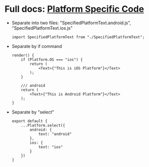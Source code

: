 # Full docs: [Platform Specific Code](https://facebook.github.io/react-native/docs/platform-specific-code.html)

* Separate into two files: "SpecifiedPlatformText.android.js", "SpecifiedPlatformText.ios.js"

  ```
  import SpecifiedPlatformText from "./SpecifiedPlatformText";
  ```

* Separate by if command

  ```
  render() {
      if (Platform.OS === "ios") {
          return (
              <Text>{"This is iOS Platform"}</Text>
          );
      }

      /// android
      return (
          <Text>{"This is Android Platform"}</Text>
      );
  }
  ```

* Separate by "select"
  ```
  export default {
      ...Platform.select({
          android: {
              text: "android"
          },
          ios: {
              text: "ios"
          }
      })
  }
  ```
